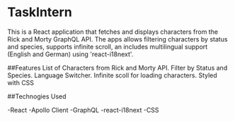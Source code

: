 # TaskIntern

This is a React application that fetches and displays characters from the Rick and Morty GraphQL API. The apps allows filtering  characters by status and species, supports infinite scroll, an includes multilingual support (English and German) using 'react-i18next'.

##Features
List of Characters from Rick and Morty API.
Filter by Status and Species.
Language Switcher.
Infinite scoll for loading characters.
Styled with CSS

##Technogies Used

-React
-Apollo Client
-GraphQL
-react-i18next
-CSS
